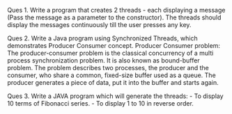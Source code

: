 Ques 1.
    Write a program that creates 2 threads - each displaying a message (Pass the message as a parameter to the constructor). The threads should display the messages continuously till the user presses any key.

Ques 2.
    Write a Java program using Synchronized Threads, which demonstrates Producer Consumer concept.
    Producer Consumer problem:
    The producer-consumer problem is the classical concurrency of a multi process synchronization problem. It is also known as bound-buffer problem.
    The problem describes two processes, the producer and the consumer, who share a common, fixed-size buffer used as a queue. The producer generates a piece of data, put it into the buffer and starts again.

Ques 3.
      Write a JAVA program which will generate the threads:
      - To display 10 terms of Fibonacci series.
      - To display 1 to 10 in reverse order.
